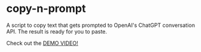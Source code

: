 # copy-n-prompt
A script to copy text that gets prompted to OpenAI's ChatGPT conversation API. The result is ready for you to paste.

Check out the [DEMO VIDEO!](https://github.com/ErikDeBruijn/copy-n-prompt/raw/main/Copy-n-prompt%20v0.2%20demo.mp4)
